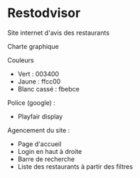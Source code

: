 # Restodvisor
Site internet d'avis des restaurants


Charte graphique

Couleurs

- Vert : 003400
- Jaune : ffcc00
- Blanc cassé : fbebce

Police (google) : 
- Playfair display

Agencement du site : 
- Page d'accueil
- Login en haut à droite
- Barre de recherche
- Liste des restaurants à partir des filtres
